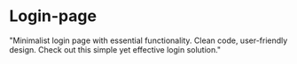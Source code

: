 # Login-page
"Minimalist login page with essential functionality. Clean code, user-friendly design. Check out this simple yet effective login solution."
